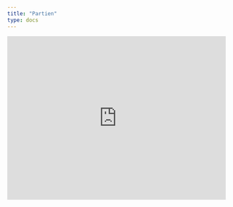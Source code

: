 ```yaml
---
title: "Partien"
type: docs
---
```



<iframe src="https://lichess.org/embed/broadcast/31-ilmenauer-schnellschachturnier-2025/gC5WtR3o" style="width: 100%; aspect-ratio: 4/3;" frameborder="0"></iframe>
